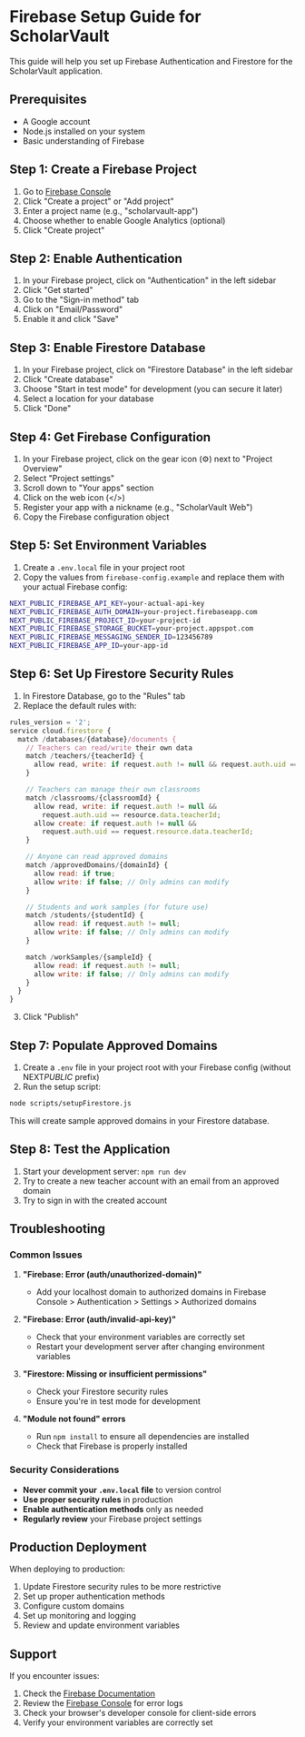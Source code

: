 # Firebase Setup Guide for ScholarVault

This guide will help you set up Firebase Authentication and Firestore for the ScholarVault application.

## Prerequisites

- A Google account
- Node.js installed on your system
- Basic understanding of Firebase

## Step 1: Create a Firebase Project

1. Go to [Firebase Console](https://console.firebase.google.com/)
2. Click "Create a project" or "Add project"
3. Enter a project name (e.g., "scholarvault-app")
4. Choose whether to enable Google Analytics (optional)
5. Click "Create project"

## Step 2: Enable Authentication

1. In your Firebase project, click on "Authentication" in the left sidebar
2. Click "Get started"
3. Go to the "Sign-in method" tab
4. Click on "Email/Password"
5. Enable it and click "Save"

## Step 3: Enable Firestore Database

1. In your Firebase project, click on "Firestore Database" in the left sidebar
2. Click "Create database"
3. Choose "Start in test mode" for development (you can secure it later)
4. Select a location for your database
5. Click "Done"

## Step 4: Get Firebase Configuration

1. In your Firebase project, click on the gear icon (⚙️) next to "Project Overview"
2. Select "Project settings"
3. Scroll down to "Your apps" section
4. Click on the web icon (</>)
5. Register your app with a nickname (e.g., "ScholarVault Web")
6. Copy the Firebase configuration object

## Step 5: Set Environment Variables

1. Create a `.env.local` file in your project root
2. Copy the values from `firebase-config.example` and replace them with your actual Firebase config:

```bash
NEXT_PUBLIC_FIREBASE_API_KEY=your-actual-api-key
NEXT_PUBLIC_FIREBASE_AUTH_DOMAIN=your-project.firebaseapp.com
NEXT_PUBLIC_FIREBASE_PROJECT_ID=your-project-id
NEXT_PUBLIC_FIREBASE_STORAGE_BUCKET=your-project.appspot.com
NEXT_PUBLIC_FIREBASE_MESSAGING_SENDER_ID=123456789
NEXT_PUBLIC_FIREBASE_APP_ID=your-app-id
```

## Step 6: Set Up Firestore Security Rules

1. In Firestore Database, go to the "Rules" tab
2. Replace the default rules with:

```javascript
rules_version = '2';
service cloud.firestore {
  match /databases/{database}/documents {
    // Teachers can read/write their own data
    match /teachers/{teacherId} {
      allow read, write: if request.auth != null && request.auth.uid == teacherId;
    }

    // Teachers can manage their own classrooms
    match /classrooms/{classroomId} {
      allow read, write: if request.auth != null && 
        request.auth.uid == resource.data.teacherId;
      allow create: if request.auth != null && 
        request.auth.uid == request.resource.data.teacherId;
    }

    // Anyone can read approved domains
    match /approvedDomains/{domainId} {
      allow read: if true;
      allow write: if false; // Only admins can modify
    }

    // Students and work samples (for future use)
    match /students/{studentId} {
      allow read: if request.auth != null;
      allow write: if false; // Only admins can modify
    }

    match /workSamples/{sampleId} {
      allow read: if request.auth != null;
      allow write: if false; // Only admins can modify
    }
  }
}
```

3. Click "Publish"

## Step 7: Populate Approved Domains

1. Create a `.env` file in your project root with your Firebase config (without NEXT*PUBLIC* prefix)
2. Run the setup script:

```bash
node scripts/setupFirestore.js
```

This will create sample approved domains in your Firestore database.

## Step 8: Test the Application

1. Start your development server: `npm run dev`
2. Try to create a new teacher account with an email from an approved domain
3. Try to sign in with the created account

## Troubleshooting

### Common Issues

1. **"Firebase: Error (auth/unauthorized-domain)"**

   - Add your localhost domain to authorized domains in Firebase Console > Authentication > Settings > Authorized domains

2. **"Firebase: Error (auth/invalid-api-key)"**

   - Check that your environment variables are correctly set
   - Restart your development server after changing environment variables

3. **"Firestore: Missing or insufficient permissions"**

   - Check your Firestore security rules
   - Ensure you're in test mode for development

4. **"Module not found" errors**
   - Run `npm install` to ensure all dependencies are installed
   - Check that Firebase is properly installed

### Security Considerations

- **Never commit your `.env.local` file** to version control
- **Use proper security rules** in production
- **Enable authentication methods** only as needed
- **Regularly review** your Firebase project settings

## Production Deployment

When deploying to production:

1. Update Firestore security rules to be more restrictive
2. Set up proper authentication methods
3. Configure custom domains
4. Set up monitoring and logging
5. Review and update environment variables

## Support

If you encounter issues:

1. Check the [Firebase Documentation](https://firebase.google.com/docs)
2. Review the [Firebase Console](https://console.firebase.google.com/) for error logs
3. Check your browser's developer console for client-side errors
4. Verify your environment variables are correctly set
